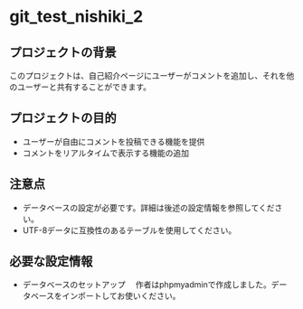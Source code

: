 # git_test_nishiki_2

## プロジェクトの背景
このプロジェクトは、自己紹介ページにユーザーがコメントを追加し、それを他のユーザーと共有することができます。

## プロジェクトの目的
- ユーザーが自由にコメントを投稿できる機能を提供
- コメントをリアルタイムで表示する機能の追加

## 注意点
- データベースの設定が必要です。詳細は後述の設定情報を参照してください。
- UTF-8データに互換性のあるテーブルを使用してください。

## 必要な設定情報
- データベースのセットアップ
　作者はphpmyadminで作成しました。データベースをインポートしてお使いください。